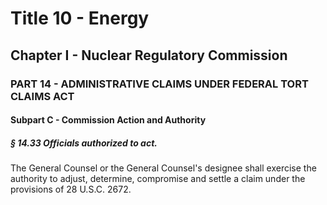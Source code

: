 
# Title 10 - Energy
## Chapter I - Nuclear Regulatory Commission
### PART 14 - ADMINISTRATIVE CLAIMS UNDER FEDERAL TORT CLAIMS ACT
#### Subpart C - Commission Action and Authority
##### § 14.33 Officials authorized to act.

The General Counsel or the General Counsel's designee shall exercise the authority to adjust, determine, compromise and settle a claim under the provisions of 28 U.S.C. 2672.
